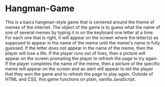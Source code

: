 # Hangman-Game
This is a baics hangman-style game that is centered around the theme of memes of the internet. The object of the game is to guess what the name of one of several memes by typing it in on the keyboard one letter at a time. For each one that is right, it will appear on the screen where the letter(s) as supposed to appear in the name of the meme until the meme's name is fully guessed. If the letter does not appear in the name of the meme, then the player will lose a life. If the player runs out of lives, then a picture will appear on the screen prompting the player to refresh the page to try again. If the player completes the name of the meme, then a picture of the specific meme will appear on the screen and an alert will appear to tell the player that they won the game and to refresh the page to play again. Outside of HTML and CSS, this game functions on plain, vanilla JavaScript. 

